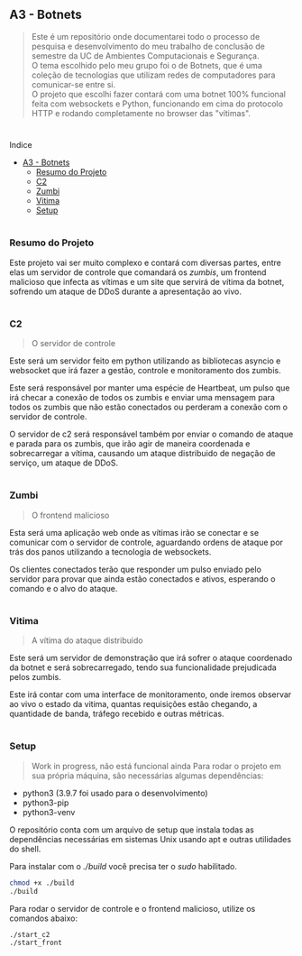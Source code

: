 ## A3 - Botnets

> Este é um repositório onde documentarei todo o processo de pesquisa e desenvolvimento do meu trabalho de conclusão de semestre da UC de Ambientes Computacionais e Segurança.  
> O tema escolhido pelo meu grupo foi o de Botnets, que é uma coleção de tecnologias que utilizam redes de computadores para comunicar-se entre si.  
> O projeto que escolhi fazer contará com uma botnet 100% funcional feita com websockets e Python, funcionando em cima do protocolo HTTP e rodando completamente no browser das "vítimas".

#

Indice
- [A3 - Botnets](#a3---botnets)
  - [Resumo do Projeto](#resumo-do-projeto)
  - [C2](#c2)
  - [Zumbi](#zumbi)
  - [Vitima](#vitima)
  - [Setup](#setup)

#

<a name="resumo"></a>
### Resumo do Projeto

Este projeto vai ser muito complexo e contará com diversas partes, entre elas um servidor de controle que comandará os *zumbis*, um frontend malicioso que infecta as vítimas e um site que servirá de vítima da botnet, sofrendo um ataque de DDoS durante a apresentação ao vivo.

#

<a name="c2"></a>
### C2
> O servidor de controle  

Este será um servidor feito em python utilizando as bibliotecas asyncio e websocket que irá fazer a gestão, controle e monitoramento dos zumbis.

Este será responsável por manter uma espécie de Heartbeat, um pulso que irá checar a conexão de todos os zumbis e enviar uma mensagem para todos os zumbis que não estão conectados ou perderam a conexão com o servidor de controle.

O servidor de c2 será responsável também por enviar o comando de ataque e parada para os zumbis, que irão agir de maneira coordenada e sobrecarregar a vítima, causando um ataque distribuido de negação de serviço, um ataque de DDoS.

#

<a name="zumbi"></a>
### Zumbi
> O frontend malicioso

Esta será uma aplicação web onde as vítimas irão se conectar e se comunicar com o servidor de controle, aguardando ordens de ataque por trás dos panos utilizando a tecnologia de websockets.

Os clientes conectados terão que responder um pulso enviado pelo servidor para provar que ainda estão conectados e ativos, esperando o comando e o alvo do ataque.

#

<a name="vitima"></a>
### Vitima
> A vítima do ataque distribuido

Este será um servidor de demonstração que irá sofrer o ataque coordenado da botnet e será sobrecarregado, tendo sua funcionalidade prejudicada pelos zumbis.

Este irá contar com uma interface de monitoramento, onde iremos observar ao vivo o estado da vitima, quantas requisições estão chegando, a quantidade de banda, tráfego recebido e outras métricas.

#

<a name="setup"></a>
### Setup
> Work in progress, não está funcional ainda
Para rodar o projeto em sua própria máquina, são necessárias algumas dependências:
- python3 (3.9.7 foi usado para o desenvolvimento)
- python3-pip
- python3-venv

O repositório conta com um arquivo de setup que instala todas as dependências necessárias em sistemas Unix usando apt e outras utilidades do shell.

Para instalar com o *./build* você precisa ter o *sudo* habilitado.

```bash
chmod +x ./build
./build
```

Para rodar o servidor de controle e o frontend malicioso, utilize os comandos abaixo:

```bash
./start_c2
./start_front
```